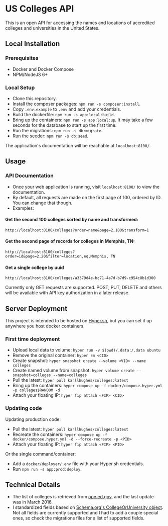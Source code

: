 # US Colleges API

This is an open API for accessing the names and locations of accredited colleges and universities in the United States.

## Local Installation

### Prerequisites

- Docker and Docker Compose
- NPM/NodeJS 6+

### Local Setup

- Clone this repository.
- Install the composer packages: `npm run -s composer:install`.
- Copy `.env.example` to `.env` and add your credentials.
- Build the dockerfile: `npm run -s app:local:build`.
- Bring up the containers: `npm run -s app:local:up`. It may take a few seconds for the database to start up the first time.
- Run the migrations: `npm run -s db:migrate`.
- Run the seeder: `npm run -s db:seed`.

The application's documentation will be reachable at `localhost:8100/`.

## Usage

### API Documentation

- Once your web application is running, visit `localhost:8100/` to view the documentation.
- By default, all requests are made on the first page of 100, ordered by ID. You can change that though.
- Examples:

#### Get the second 100 colleges sorted by name and transformed:

``` 
http://localhost:8100/colleges?order=name&page=2,100&transform=1
```

#### Get the second page of records for colleges in Memphis, TN:

``` 
http://localhost:8100/colleges?order=id&page=2,20&filter=location,eq,Memphis, TN
```

#### Get a single college by uuid
```
http://localhost:8100/colleges/a3379d4e-bc71-4a7d-b7d9-c954c8b1d300
```

Currently only GET requests are supported. POST, PUT, DELETE and others will be available with API key authorization in a later release.

## Server Deployment
This project is intended to be hosted on [Hyper.sh](https://hyper.sh/), but you can set it up anywhere you host docker containers.

### First time deployment
- Upload local data to volume: `hyper run -v $(pwd)/.data:/.data ubuntu`
- Remove the original container: `hyper rm <CID>`
- Create snapshot: `hyper snapshot create --volume <VID> --name colleges`
- Create named volume from snapshot: `hyper volume create --snapshot=colleges --name=colleges`
- Pull the latest: `hyper pull karllhughes/colleges:latest`
- Bring up the containers: `hyper compose up -f docker/compose.hyper.yml -p colleges$RANDOM -d`
- Attach your floating IP: `hyper fip attach <FIP> <CID>`

### Updating code

Updating production code:

- Pull the latest: `hyper pull karllhughes/colleges:latest`
- Recreate the containers: `hyper compose up -f docker/compose.hyper.yml -d --force-recreate -p <PID>`
- Attach your floating IP: `hyper fip attach <FIP> <PID>`

Or the single command/container:

- Add a `docker/deployer/.env` file with your Hyper.sh credentials.
- Run `npm run -s app:prod:deploy`.

## Technical Details

- The list of colleges is retrieved from [ope.ed.gov](https://ope.ed.gov/accreditation/GetDownloadFile.aspx), and the last update was in March 2016.
- I standardized fields based on [Schema.org's CollegeOrUniversity object](https://schema.org/CollegeOrUniversity). Not all fields are currently supported and I had to add a couple special ones, so check the migrations files for a list of supported fields.

